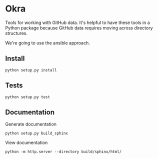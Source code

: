 # Okra

Tools for working with GitHub data. It's helpful to have these tools
in a Python package because GitHub data requires moving across directory
structures. 

We're going to use the ansible approach.

## Install

```shell
python setup.py install
```

## Tests

```shell
python setup.py test
```

## Documentation

Generate documentation

```shell
python setup.py build_sphinx
```

View documentation

```shell
python -m http.server --directory build/sphinx/html/
```
